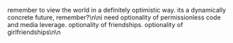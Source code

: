 remember to view the world in a definitely optimistic way. its a dynamically concrete future, remember?\n\ni need optionality of permissionless code and media leverage. optionality of friendships. optionality of girlfriendships\n\n